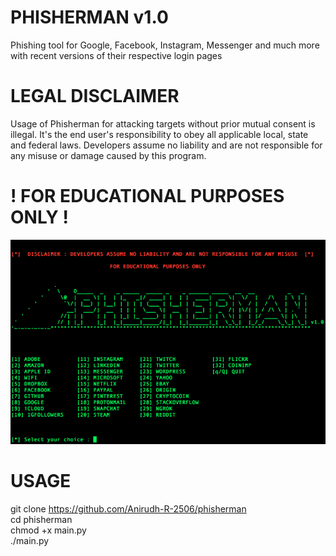 # PHISHERMAN v1.0

Phishing tool for Google, Facebook, Instagram, Messenger and much more with recent versions of their respective login pages

# LEGAL DISCLAIMER

Usage of Phisherman for attacking targets without prior mutual consent is illegal. It's the end user's responsibility to obey all applicable local, state and federal laws. Developers assume no liability and are not responsible for any misuse or damage caused by this program. 
# ! FOR EDUCATIONAL PURPOSES ONLY !

![Screenshot](https://github.com/Anirudh-R-2506/phisherman/raw/master/demo/demo.png)

# USAGE

git clone https://github.com/Anirudh-R-2506/phisherman \
cd phisherman \
chmod +x main.py \
./main.py



